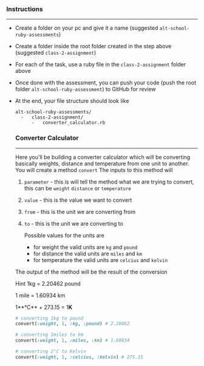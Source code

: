 ### Instructions

___

- Create a folder on your pc and give it a name (suggested `alt-school-ruby-assessments`)

- Create a folder inside the root folder created in the step above (suggested `class-2-assignment`)

- For each of the task, use a ruby file in the `class-2-assignment` folder above

- Once done with the assessment, you can push your code (push the root folder `alt-school-ruby-assessment`) to GitHub for review

- At the end, your file structure should look like
  ```
  alt-school-ruby-assessments/
  	-	class-2-assignment/
  		-	converter_calculator.rb
  ```

  

  ### Converter Calculator

  ___

  Here you'll be building a converter calculator which will be converting basically weights, distance and temperature from one unit to another.
  You will create a method `convert`
   The inputs to this method will 

  1. `parameter` - this is will tell the method what we are trying to convert, this can be `weight` `distance`  or `temperature` 

  2. `value` - this is the value we want to convert

  3. `from` - this is the unit we are converting from 

  4. `to` - this is the unit we are converting to

     Possible values for the units are

     - for weight the valid units are `kg` and `pound` 
     - for distance the valid units are `miles` and `km` 
     - for temperature the valid units are `celcius` and `kelvin`

  The output of the method will be the result of the conversion

  Hint 
   1kg = 2.20462 pound

  1 mile = 1.60934 km

  1**°C** + 273.15 = 1**K**

  ```ruby
  # converting 1kg to pound
  convert(:weight, 1, :kg, :pound) # 2.20462
  
  # converting 1miles to km
  convert(:weight, 1, :miles, :km) # 1.60934 
  
  # converting 2°C to Kelvin
  convert(:weight, 1, :celcius, :kelvin) # 275.15
  ```

  

  

  